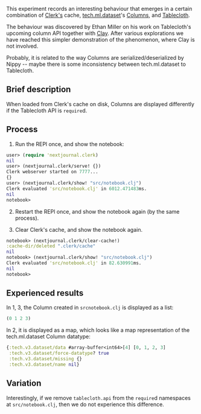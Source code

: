 
This experiment records an interesting behaviour that emerges in a certain combination of [Clerk's](https://github.com/nextjournal/clerk) cache, [tech.ml.dataset](https://github.com/techascent/tech.ml.dataset)'s [Columns](https://github.com/techascent/tech.ml.dataset/blob/master/src/tech/v3/dataset/impl/column.clj), and [Tablecloth](https://github.com/scicloj/tablecloth).

The behaviour was discovered by Ethan Miller on his work on Tablecloth's upcoming column API together with [Clay](https://github.com/scicloj/clay). After various explorations we have reached this simpler demonstration of the phenomenon, where Clay is not involved.

Probably, it is related to the way Columns are serialized/deserialized by Nippy -- maybe there is some inconsistency between tech.ml.dataset to Tablecloth.

## Brief description

When loaded from Clerk's cache on disk, Columns are displayed differently if the Tablecloth API is `require`d.

## Process

1. Run the REPl once, and show the notebook:

```clj
user> (require 'nextjournal.clerk)
nil
user> (nextjournal.clerk/serve! {})
Clerk webserver started on 7777...
{}
user> (nextjournal.clerk/show! "src/notebook.clj")
Clerk evaluated 'src/notebook.clj' in 6012.471483ms.
nil
notebook>
```

2. Restart the REPl once, and show the notebook again (by the same process).

3. Clear Clerk's cache, and show the notebook again.

```clj
notebook> (nextjournal.clerk/clear-cache!)
:cache-dir/deleted ".clerk/cache"
nil
notebook> (nextjournal.clerk/show! "src/notebook.clj")
Clerk evaluated 'src/notebook.clj' in 82.630991ms.
nil
notebook> 
```

## Experienced results

In 1, 3, the Column created in `srcnotebook.clj` is displayed as a list:

```clj
(0 1 2 3)
```

In 2, it is displayed as a map, which looks like a map representation of the tech.ml.dataset Column datatype:

```clj
{:tech.v3.dataset/data #array-buffer<int64>[4] [0, 1, 2, 3] 
 :tech.v3.dataset/force-datatype? true 
 :tech.v3.dataset/missing {} 
 :tech.v3.dataset/name nil}
```

## Variation

Interestingly, if we remove `tablecloth.api` from the `require`d namespaces at `src/notebook.clj`, then we do not experience this difference.

